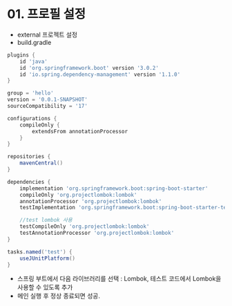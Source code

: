 # 01. 프로필 설정
- external 프로젝트 설정
- build.gradle
```groovy
plugins {
    id 'java'
    id 'org.springframework.boot' version '3.0.2'
    id 'io.spring.dependency-management' version '1.1.0'
}

group = 'hello'
version = '0.0.1-SNAPSHOT'
sourceCompatibility = '17'

configurations {
    compileOnly {
        extendsFrom annotationProcessor
    }
}

repositories {
    mavenCentral()
}

dependencies {
    implementation 'org.springframework.boot:spring-boot-starter'
    compileOnly 'org.projectlombok:lombok'
    annotationProcessor 'org.projectlombok:lombok'
    testImplementation 'org.springframework.boot:spring-boot-starter-test'

    //test lombok 사용
    testCompileOnly 'org.projectlombok:lombok'
    testAnnotationProcessor 'org.projectlombok:lombok'
}

tasks.named('test') {
    useJUnitPlatform()
}
```
- 스프링 부트에서 다음 라이브러리를 선택 : Lombok, 테스트 코드에서 Lombok을 사용할 수 있도록 추가
- 메인 실행 후 정상 종료되면 성공.
